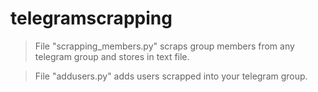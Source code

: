 # telegramscrapping

>File "scrapping_members.py" scraps group members from any telegram group and stores in text file.

>File "addusers.py" adds users scrapped into your telegram group.
